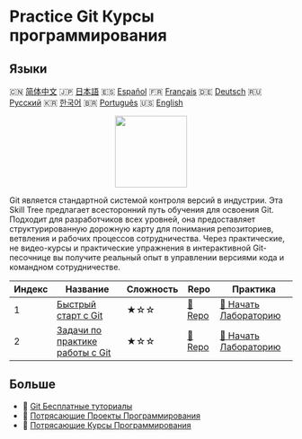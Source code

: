 # Practice Git Курсы программирования

## Языки

🇨🇳 [简体中文](README_zh.md) 🇯🇵 [日本語](README_ja.md) 🇪🇸 [Español](README_es.md) 🇫🇷 [Français](README_fr.md) 🇩🇪 [Deutsch](README_de.md) 🇷🇺 [Русский](README_ru.md) 🇰🇷 [한국어](README_ko.md) 🇧🇷 [Português](README_pt.md) 🇺🇸 [English](README.md) 

<div align="center">
<img width="128px" src="https://file.labex.io/path/mlkFQS0wjouP.png">
</div>

Git является стандартной системой контроля версий в индустрии. Эта Skill Tree предлагает всесторонний путь обучения для освоения Git. Подходит для разработчиков всех уровней, она предоставляет структурированную дорожную карту для понимания репозиториев, ветвления и рабочих процессов сотрудничества. Через практические, не видео-курсы и практические упражнения в интерактивной Git-песочнице вы получите реальный опыт в управлении версиями кода и командном сотрудничестве.

|   Индекс | Название                                                                               | Сложность   | Repo                                                             | Практика                                                                     |
|----------|----------------------------------------------------------------------------------------|-------------|------------------------------------------------------------------|------------------------------------------------------------------------------|
|        1 | [Быстрый старт с Git](https://labex.io/ru/courses/quick-start-with-git)                | ★☆☆         | [🔗 Repo](https://github.com/labex-labs/quick-start-with-git)    | [🚀 Начать Лабораторию](https://labex.io/ru/courses/quick-start-with-git)    |
|        2 | [Задачи по практике работы с Git](https://labex.io/ru/courses/git-practice-challenges) | ★☆☆         | [🔗 Repo](https://github.com/labex-labs/git-practice-challenges) | [🚀 Начать Лабораторию](https://labex.io/ru/courses/git-practice-challenges) |

## Больше

- 🔗 [Git Бесплатные туториалы](https://github.com/labex-labs/git-free-tutorials)
- 🔗 [Потрясающие Проекты Программирования](https://github.com/labex-labs/awesome-programming-projects)
- 🔗 [Потрясающие Курсы Программирования](https://github.com/labex-labs/awesome-programming-courses)

